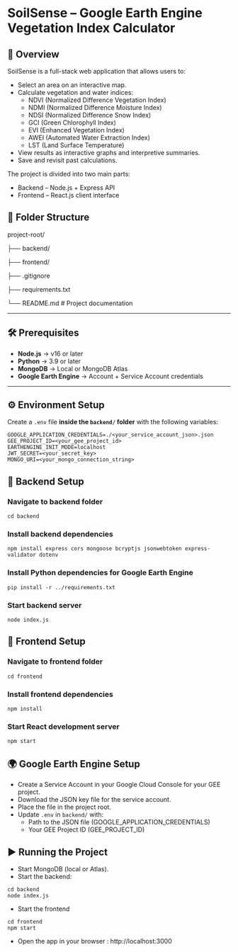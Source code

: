 
# SoilSense – Google Earth Engine Vegetation Index Calculator





## 📌 Overview

SoilSense is a full-stack web application that allows users to:

- Select an area on an interactive map.
- Calculate vegetation and water indices:
    - NDVI (Normalized Difference Vegetation Index)
    - NDMI (Normalized Difference Moisture Index)
    - NDSI (Normalized Difference Snow Index)
    - GCI (Green Chlorophyll Index)
    - EVI (Enhanced Vegetation Index)
    - AWEI (Automated Water Extraction Index)
    - LST (Land Surface Temperature)
- View results as interactive graphs and interpretive summaries.
- Save and revisit past calculations.

The project is divided into two main parts:

- Backend – Node.js + Express API
- Frontend – React.js client interface

## 📂 Folder Structure

project-root/

├── backend/ 

├── frontend/

├── .gitignore

├── requirements.txt

└── README.md # Project documentation

---

## 🛠 Prerequisites
- **Node.js** → v16 or later  
- **Python** → 3.9 or later  
- **MongoDB** → Local or MongoDB Atlas  
- **Google Earth Engine** → Account + Service Account credentials  

---

## ⚙️ Environment Setup

Create a `.env` file **inside the `backend/` folder** with the following variables:

```env
GOOGLE_APPLICATION_CREDENTIALS=./<your_service_account_json>.json
GEE_PROJECT_ID=<your_gee_project_id>
EARTHENGINE_INIT_MODE=localhost
JWT_SECRET=<your_secret_key>
MONGO_URI=<your_mongo_connection_string>
```
## 🚀 Backend Setup

### Navigate to backend folder
```cd backend```

### Install backend dependencies
```npm install express cors mongoose bcryptjs jsonwebtoken express-validator dotenv```

### Install Python dependencies for Google Earth Engine
```pip install -r ../requirements.txt```

### Start backend server
```node index.js```

## 🎨 Frontend Setup

### Navigate to frontend folder
```cd frontend```

### Install frontend dependencies
```npm install```

### Start React development server
```npm start```
## 🌍 Google Earth Engine Setup

- Create a Service Account in your Google Cloud Console for your GEE project.
- Download the JSON key file for the service account.
- Place the file in the project root.
- Update ```.env``` in ```backend/``` with:
    - Path to the JSON file (GOOGLE_APPLICATION_CREDENTIALS)
    - Your GEE Project ID (GEE_PROJECT_ID)
## ▶ Running the Project

- Start MongoDB (local or Atlas).
- Start the backend:
```
cd backend
node index.js
```
- Start the frontend
```
cd frontend
npm start
```
- Open the app in your browser : http://localhost:3000
